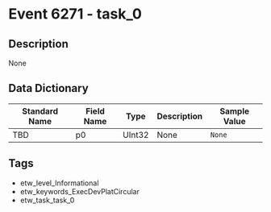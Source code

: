 # Event 6271 - task_0

## Description
None

## Data Dictionary
|Standard Name|Field Name|Type|Description|Sample Value|
|---|---|---|---|---|
|TBD|p0|UInt32|None|`None`|

## Tags
* etw_level_Informational
* etw_keywords_ExecDevPlatCircular
* etw_task_task_0